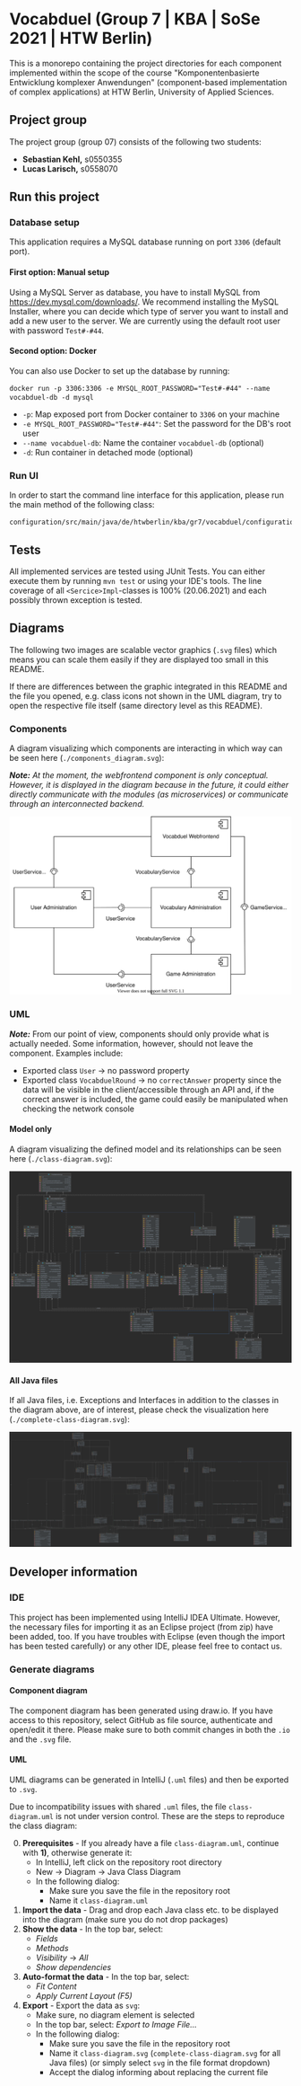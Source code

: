 # Vocabduel (Group 7 | KBA | SoSe 2021 | HTW Berlin)

This is a monorepo containing the project directories for each component implemented within the scope of the course
"Komponentenbasierte Entwicklung komplexer Anwendungen" (component-based implementation of complex applications)
at HTW Berlin, University of Applied Sciences.

## Project group

The project group (group 07) consists of the following two students:

- **Sebastian Kehl,** s0550355
- **Lucas Larisch,** s0558070

## Run this project

### Database setup

This application requires a MySQL database running on port `3306` (default port).

#### First option: Manual setup

Using a MySQL Server as database, you have to install MySQL from https://dev.mysql.com/downloads/. We recommend
installing the MySQL Installer, where you can decide which type of server you want to install and add a new user to the
server. We are currently using the default root user with password `Test#-#44`.

#### Second option: Docker

You can also use Docker to set up the database by running:

```shell
docker run -p 3306:3306 -e MYSQL_ROOT_PASSWORD="Test#-#44" --name vocabduel-db -d mysql
```

- `-p`: Map exposed port from Docker container to `3306` on your machine
- `-e MYSQL_ROOT_PASSWORD="Test#-#44"`: Set the password for the DB's root user
- `--name vocabduel-db`: Name the container `vocabduel-db` (optional)
- `-d`: Run container in detached mode (optional)

### Run UI

In order to start the command line interface for this application, please run the main method of the following class:

```
configuration/src/main/java/de/htwberlin/kba/gr7/vocabduel/configuration/ConfigurationSpringImpl.java
```

## Tests

All implemented services are tested using JUnit Tests. You can either execute them by running `mvn test` or using your
IDE's tools. The line coverage of all `<Sercice>Impl`-classes is 100% (20.06.2021) and each possibly
thrown exception is tested.

## Diagrams

The following two images are scalable vector graphics (`.svg` files) which means you can scale them easily if they are
displayed too small in this README.

If there are differences between the graphic integrated in this README and the file you opened, e.g. class icons not
shown in the UML diagram, try to open the respective file itself (same directory level as this README).

### Components

A diagram visualizing which components are interacting in which way can be seen here (`./components_diagram.svg`):

_**Note:** At the moment, the webfrontend component is only conceptual. However, it is displayed in the diagram because
in the future, it could either directly communicate with the modules (as microservices) or communicate through an
interconnected backend._

![](./components_diagram.svg)

### UML

_**Note:**_ From our point of view, components should only provide what is actually needed. Some information, however,
should not leave the component. Examples include:

- Exported class `User` &rarr; no password property
- Exported class `VocabduelRound` &rarr; no `correctAnswer` property since the data will be visible in the
  client/accessible through an API and, if the correct answer is included, the game could easily be manipulated when
  checking the network console

#### Model only

A diagram visualizing the defined model and its relationships can be seen here (`./class-diagram.svg`):

![](./class-diagram.svg)

#### All Java files

If all Java files, i.e. Exceptions and Interfaces in addition to the classes in the diagram above, are of interest,
please check the visualization here (`./complete-class-diagram.svg`):

![](./complete-class-diagram.svg)

[comment]: <> (TODO: check if diagram has been inserted correctly after having generated it)

## Developer information

### IDE

This project has been implemented using IntelliJ IDEA Ultimate. However, the necessary files for importing it as an
Eclipse project (from zip) have been added, too. If you have troubles with Eclipse (even though the import has been
tested carefully) or any other IDE, please feel free to contact us.

### Generate diagrams

#### Component diagram

The component diagram has been generated using draw.io. If you have access to this repository, select GitHub as file
source, authenticate and open/edit it there. Please make sure to both commit changes in both the `.io` and the `.svg`
file.

#### UML

UML diagrams can be generated in IntelliJ (`.uml` files) and then be exported to `.svg`.

Due to incompatibility issues with shared `.uml` files, the file `class-diagram.uml` is not under version control. These
are the steps to reproduce the class diagram:

0. **Prerequisites** - If you already have a file `class-diagram.uml`, continue with **1)**, otherwise generate it:
    - In IntelliJ, left click on the repository root directory
    - New &rarr; Diagram &rarr; Java Class Diagram
    - In the following dialog:
        - Make sure you save the file in the repository root
        - Name it `class-diagram.uml`
1. **Import the data** - Drag and drop each Java class etc. to be displayed into the diagram (make sure you do not drop
   packages)
1. **Show the data** - In the top bar, select:
    - _Fields_
    - _Methods_
    - _Visibility_ &rarr; _All_
    - _Show dependencies_
1. **Auto-format the data** - In the top bar, select:
    - _Fit Content_
    - _Apply Current Layout (F5)_
1. **Export** - Export the data as `svg`:
    - Make sure, no diagram element is selected
    - In the top bar, select: _Export to Image File..._
    - In the following dialog:
        - Make sure you save the file in the repository root
        - Name it `class-diagram.svg` (`complete-class-diagram.svg` for all Java files) (or simply select `svg` in the
          file format dropdown)
        - Accept the dialog informing about replacing the current file
